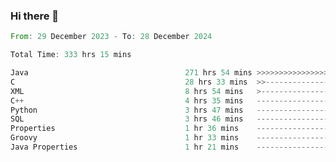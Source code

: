 ### Hi there 👋

<!--
**luoxuanzao/luoxuanzao** is a ✨ _special_ ✨ repository because its `README.md` (this file) appears on your GitHub profile.

Here are some ideas to get you started:

- 🔭 I’m currently working on ...
- 🌱 I’m currently learning ...
- 👯 I’m looking to collaborate on ...
- 🤔 I’m looking for help with ...
- 💬 Ask me about ...
- 📫 How to reach me: ...
- 😄 Pronouns: ...
- ⚡ Fun fact: ...
-->

<!--START_SECTION:waka-->

```rust
From: 29 December 2023 - To: 28 December 2024

Total Time: 333 hrs 15 mins

Java                                   271 hrs 54 mins >>>>>>>>>>>>>>>>>>>>-----   81.56 %
C                                      28 hrs 33 mins  >>-----------------------   08.57 %
XML                                    8 hrs 54 mins   >------------------------   02.67 %
C++                                    4 hrs 35 mins   -------------------------   01.38 %
Python                                 3 hrs 47 mins   -------------------------   01.14 %
SQL                                    3 hrs 46 mins   -------------------------   01.13 %
Properties                             1 hr 36 mins    -------------------------   00.48 %
Groovy                                 1 hr 33 mins    -------------------------   00.47 %
Java Properties                        1 hr 21 mins    -------------------------   00.41 %
```

<!--END_SECTION:waka-->